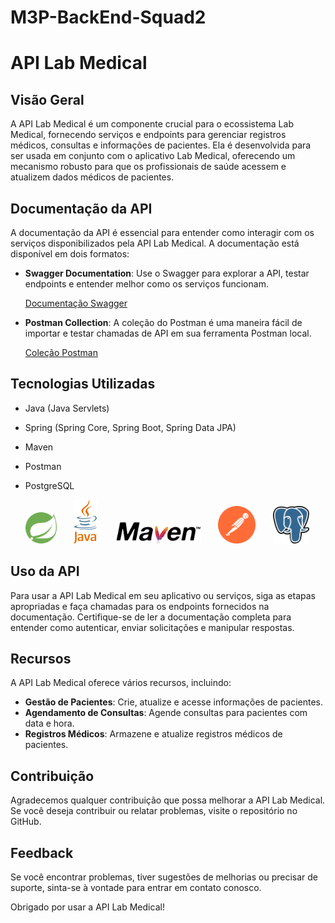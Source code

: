 # M3P-BackEnd-Squad2
# API Lab Medical

## Visão Geral

A API Lab Medical é um componente crucial para o ecossistema Lab Medical, fornecendo serviços e endpoints para gerenciar registros médicos, consultas e informações de pacientes. Ela é desenvolvida para ser usada em conjunto com o aplicativo Lab Medical, oferecendo um mecanismo robusto para que os profissionais de saúde acessem e atualizem dados médicos de pacientes.

## Documentação da API

A documentação da API é essencial para entender como interagir com os serviços disponibilizados pela API Lab Medical. A documentação está disponível em dois formatos:

- **Swagger Documentation**: Use o Swagger para explorar a API, testar endpoints e entender melhor como os serviços funcionam.

  [Documentação Swagger](https://app.swaggerhub.com/apis/ezeleis/LabMedical/1.0.0)

- **Postman Collection**: A coleção do Postman é uma maneira fácil de importar e testar chamadas de API em sua ferramenta Postman local.

  [Coleção Postman](https://github.com/FullStack-Itacorubi/M3P-BackEnd-Squad2/blob/main/LabMedical.postman_collection.json)

## Tecnologias Utilizadas

- Java (Java Servlets)
- Spring  (Spring Core, Spring Boot, Spring Data JPA)
- Maven 
- Postman 
- PostgreSQL
 
 
  <img height="50" src="src/images/spring-svgrepo-com.svg" width="50"/>&nbsp;&nbsp;&nbsp;&nbsp;&nbsp;&nbsp;
  <img src="src/images/pngfind.com-mysql-logo-transparent-png-744402.png"  height="70"/>&nbsp;&nbsp;&nbsp;&nbsp;&nbsp;&nbsp;
  <img height="35" src="src/images/Apache_Maven_logo.svg"/>&nbsp;&nbsp;&nbsp;&nbsp;&nbsp;&nbsp;
  <img height="60" src="src/images/postman-icon-svgrepo-com.svg"/>&nbsp;&nbsp;&nbsp;&nbsp;&nbsp;&nbsp;
  <img height="60" src="src/images/Postgresql_elephant.svg"/>

## Uso da API

Para usar a API Lab Medical em seu aplicativo ou serviços, siga as etapas apropriadas e faça chamadas para os endpoints fornecidos na documentação. Certifique-se de ler a documentação completa para entender como autenticar, enviar solicitações e manipular respostas.

## Recursos

A API Lab Medical oferece vários recursos, incluindo:

- **Gestão de Pacientes**: Crie, atualize e acesse informações de pacientes.
- **Agendamento de Consultas**: Agende consultas para pacientes com data e hora.
- **Registros Médicos**: Armazene e atualize registros médicos de pacientes.

## Contribuição

Agradecemos qualquer contribuição que possa melhorar a API Lab Medical. Se você deseja contribuir ou relatar problemas, visite o repositório no GitHub.

## Feedback

Se você encontrar problemas, tiver sugestões de melhorias ou precisar de suporte, sinta-se à vontade para entrar em contato conosco.

Obrigado por usar a API Lab Medical!
